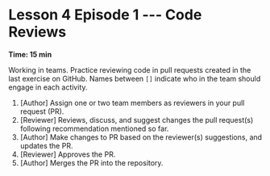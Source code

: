 
# Lesson 4 Episode 1 --- Code Reviews
**Time: 15 min**


Working in teams. Practice reviewing code in pull requests created in the last exercise on GitHub. Names between `[]` indicate who in the team should engage in each activity.

1. [Author] Assign one or two team members as reviewers in your pull request (PR).
1. [Reviewer] Reviews, discuss, and  suggest changes the pull request(s) following recommendation mentioned so far.
1. [Author] Make changes to PR based on the reviewer(s) suggestions, and updates the PR.
1. [Reviewer] Approves the PR.
1. [Author] Merges the PR into the repository.

